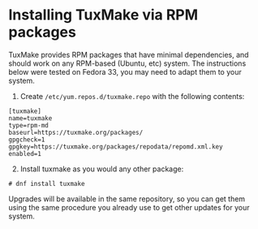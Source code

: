 # Installing TuxMake via RPM packages

TuxMake provides RPM packages that have minimal dependencies, and should work
on any RPM-based (Ubuntu, etc) system. The instructions below were tested on
Fedora 33, you may need to adapt them to your system.

1) Create `/etc/yum.repos.d/tuxmake.repo` with the following contents:

```
[tuxmake]
name=tuxmake
type=rpm-md
baseurl=https://tuxmake.org/packages/
gpgcheck=1
gpgkey=https://tuxmake.org/packages/repodata/repomd.xml.key
enabled=1

```

2) Install tuxmake as you would any other package:

```
# dnf install tuxmake
```

Upgrades will be available in the same repository, so you can get them using
the same procedure you already use to get other updates for your system.
